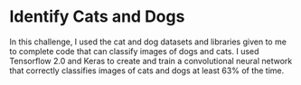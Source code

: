 # Identify Cats and Dogs
In this challenge, I used the cat and dog datasets and libraries given to me to complete code that can classify images of dogs and cats. 
I used Tensorflow 2.0 and Keras to create and train a convolutional neural network that correctly classifies images of cats and dogs at least 63% of the time. 
